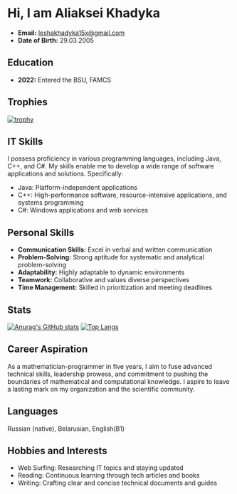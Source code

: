 # Hi, I am Aliaksei Khadyka
- **Email:** leshakhadyka15x@gmail.com
- **Date of Birth:** 29.03.2005

## Education
- **2022:** Entered the BSU, FAMCS

## Trophies
[![trophy](https://github-profile-trophy.vercel.app/?username=AlexHunter15)](https://github.com/ryo-ma/github-profile-trophy)

## IT Skills
I possess proficiency in various programming languages, including Java, C++, and C#. My skills enable me to develop a wide range of software applications and solutions. Specifically:
- Java: Platform-independent applications
- C++: High-performance software, resource-intensive applications, and systems programming
- C#: Windows applications and web services

## Personal Skills
- **Communication Skills:** Excel in verbal and written communication
- **Problem-Solving:** Strong aptitude for systematic and analytical problem-solving
- **Adaptability:** Highly adaptable to dynamic environments
- **Teamwork:** Collaborative and values diverse perspectives
- **Time Management:** Skilled in prioritization and meeting deadlines

## Stats
[![Anurag's GitHub stats](https://github-readme-stats.vercel.app/api?username=AlexHunter15&show_icons=true&theme=dracula)](https://github.com/anuraghazra/github-readme-stats)
[![Top Langs](https://github-readme-stats.vercel.app/api/top-langs/?username=AlexHunter15&layout=donut-vertical)](https://github.com/anuraghazra/github-readme-stats)

## Career Aspiration
As a mathematician-programmer in five years, I aim to fuse advanced technical skills, leadership prowess, and commitment to pushing the boundaries of mathematical and computational knowledge. I aspire to leave a lasting mark on my organization and the scientific community.

## Languages
Russian (native), Belarusian, English(B1)

## Hobbies and Interests
- Web Surfing: Researching IT topics and staying updated
- Reading: Continuous learning through tech articles and books
- Writing: Crafting clear and concise technical documents and guides

